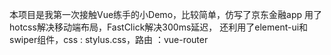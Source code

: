 本项目是我第一次接触Vue练手的小Demo，比较简单，仿写了京东金融app
用了hotcss解决移动端布局，FastClick解决300ms延迟，
还利用了element-ui和swiper组件，css : stylus.css，路由 ：vue-router 

